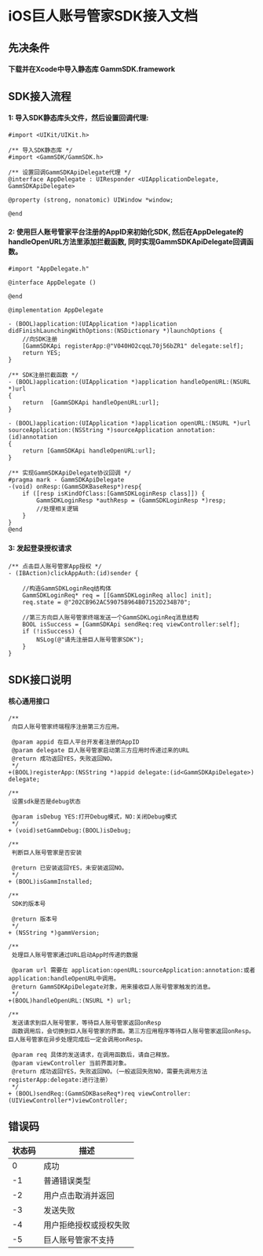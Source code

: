 # iOS巨人账号管家SDK接入文档

## 先决条件

#### 下载并在Xcode中导入静态库 **GammSDK.framework**


## SDK接入流程

#### 1: 导入SDK静态库头文件，然后设置回调代理:

```
#import <UIKit/UIKit.h>

/** 导入SDK静态库 */
#import <GammSDK/GammSDK.h>

/** 设置回调GammSDKApiDelegate代理 */
@interface AppDelegate : UIResponder <UIApplicationDelegate, GammSDKApiDelegate>

@property (strong, nonatomic) UIWindow *window;

@end
```

#### 2: 使用巨人账号管家平台注册的AppID来初始化SDK, 然后在AppDelegate的handleOpenURL方法里添加拦截函数, 同时实现GammSDKApiDelegate回调函数。

```
#import "AppDelegate.h"

@interface AppDelegate ()

@end

@implementation AppDelegate

- (BOOL)application:(UIApplication *)application didFinishLaunchingWithOptions:(NSDictionary *)launchOptions {
    //向SDK注册
    [GammSDKApi registerApp:@"V040HO2cqqL70j56bZR1" delegate:self];
    return YES;
}

/** SDK注册拦截函数 */
- (BOOL)application:(UIApplication *)application handleOpenURL:(NSURL *)url
{
    return  [GammSDKApi handleOpenURL:url];
}

- (BOOL)application:(UIApplication *)application openURL:(NSURL *)url sourceApplication:(NSString *)sourceApplication annotation:(id)annotation
{
    return [GammSDKApi handleOpenURL:url];
}

/** 实现GammSDKApiDelegate协议回调 */
#pragma mark - GammSDKApiDelegate
-(void) onResp:(GammSDKBaseResp*)resp{
    if ([resp isKindOfClass:[GammSDKLoginResp class]]) {
        GammSDKLoginResp *authResp = (GammSDKLoginResp *)resp;
        //处理相关逻辑
    }
}
@end
```

#### 3: 发起登录授权请求

```
/** 点击巨人账号管家App授权 */
- (IBAction)clickAppAuth:(id)sender {
    
    //构造GammSDKLoginReq结构体
    GammSDKLoginReq* req = [[GammSDKLoginReq alloc] init];
    req.state = @"202CB962AC59075B964B07152D234B70";
    
    //第三方向巨人账号管家终端发送一个GammSDKLoginReq消息结构
    BOOL isSuccess = [GammSDKApi sendReq:req viewController:self];
    if (!isSuccess) {
        NSLog(@"请先注册巨人账号管家SDK");
    }
}

```

## SDK接口说明

#### 核心通用接口

```
/**
 向巨人账号管家终端程序注册第三方应用。
 
 @param appid 在巨人平台开发者注册的AppID
 @param delegate 巨人账号管家启动第三方应用时传递过来的URL
 @return 成功返回YES，失败返回NO。
 */
+(BOOL)registerApp:(NSString *)appid delegate:(id<GammSDKApiDelegate>) delegate;

/**
 设置sdk是否是debug状态
 
 @param isDebug YES:打开Debug模式，NO:关闭Debug模式
 */
+ (void)setGammDebug:(BOOL)isDebug;

/**
 判断巨人账号管家是否安装
 
 @return 已安装返回YES，未安装返回NO。
 */
+ (BOOL)isGammInstalled;

/**
 SDK的版本号
 
 @return 版本号
 */
+ (NSString *)gammVersion;

/**
 处理巨人账号管家通过URL启动App时传递的数据
 
 @param url 需要在 application:openURL:sourceApplication:annotation:或者application:handleOpenURL中调用。
 @return GammSDKApiDelegate对象，用来接收巨人账号管家触发的消息。
 */
+(BOOL)handleOpenURL:(NSURL *) url;

/**
 发送请求到巨人账号管家，等待巨人账号管家返回onResp
 函数调用后，会切换到巨人账号管家的界面。第三方应用程序等待巨人账号管家返回onResp。巨人账号管家在异步处理完成后一定会调用onResp。
 
 @param req 具体的发送请求，在调用函数后，请自己释放。
 @param viewController 当前界面对象。
 @return 成功返回YES，失败返回NO。（一般返回失败NO，需要先调用方法registerApp:delegate:进行注册）
 */
+ (BOOL)sendReq:(GammSDKBaseReq*)req viewController:(UIViewController*)viewController;
```

## 错误码

状态码         | 描述           |
--------------------|------------------|
0      | 成功   | 
-1     | 普通错误类型  |
-2     | 用户点击取消并返回      |
-3     | 发送失败      |
-4     | 用户拒绝授权或授权失败      |
-5     | 巨人账号管家不支持      |




